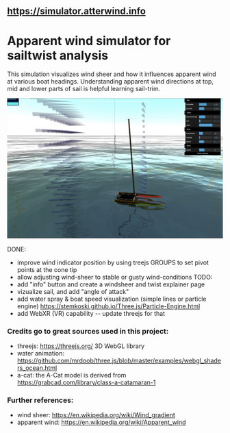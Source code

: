 ## https://simulator.atterwind.info
# Apparent wind simulator for sailtwist analysis
This simulation visualizes wind sheer and how it influences apparent wind at various boat headings. Understanding apparent wind directions at top, mid and lower parts of sail is helpful learning sail-trim.

![simulator](simulator-screenshot-1.jpg "sdf")

DONE:
* improve wind indicator position by using treejs GROUPS to set pivot points at the cone tip
* allow adjusting wind-sheer to stable or gusty wind-conditions
TODO:
* add "info" button and create a windsheer and twist explainer page
* vizualize sail, and add "angle of attack" 
* add water spray & boat speed visualization (simple lines or particle engine)
https://stemkoski.github.io/Three.js/Particle-Engine.html 
* add WebXR (VR) capability -- update threejs for that


### Credits go to great sources used in this project:
* threejs: https://threejs.org/ 3D WebGL library
* water animation: https://github.com/mrdoob/three.js/blob/master/examples/webgl_shaders_ocean.html 
* a-cat: the A-Cat model is derived from https://grabcad.com/library/class-a-catamaran-1

### Further references:
* wind sheer: https://en.wikipedia.org/wiki/Wind_gradient
* apparent wind: https://en.wikipedia.org/wiki/Apparent_wind 
